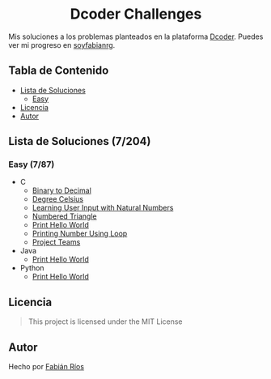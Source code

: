 <h1 align="center" id="title"> Dcoder Challenges </h1>

Mis soluciones a los problemas planteados en la plataforma [Dcoder](https://code.dcoder.tech/). Puedes ver mi progreso en [soyfabianrg](https://code.dcoder.tech/profile/soyfabianrg).

## Tabla de Contenido

- [Lista de Soluciones](#lista-de-soluciones-7204)
    - [Easy](#easy-787)
- [Licencia](#licencia)
- [Autor](#autor)

## Lista de Soluciones (7/204)

### Easy (7/87)

- C
    - [Binary to Decimal](./Easy/C/Binary-to-Decimal.c)
    - [Degree Celsius](./Easy/C/Degree-Celsius.c)
    - [Learning User Input with Natural Numbers](./Easy/C/Learning-User-Input-with-Natural-Numbers.c)
    - [Numbered Triangle](./Easy/C/Numbered-Triangle.c)
    - [Print Hello World](./Easy/C/Print-Hello-World.c)
    - [Printing Number Using Loop](./Easy/C/Printing-Number-Using-Loop.c)
    - [Project Teams](./Easy/C/Project-Teams.c)
- Java
    - [Print Hello World](./Easy/Java/Print-Hello-World.java)
- Python
    - [Print Hello World](./Easy/Python/Print-Hello-World.py)

## Licencia

> This project is licensed under the MIT License

## Autor
Hecho por [Fabián Ríos](https://www.linkedin.com/in/soyfabianrg/)